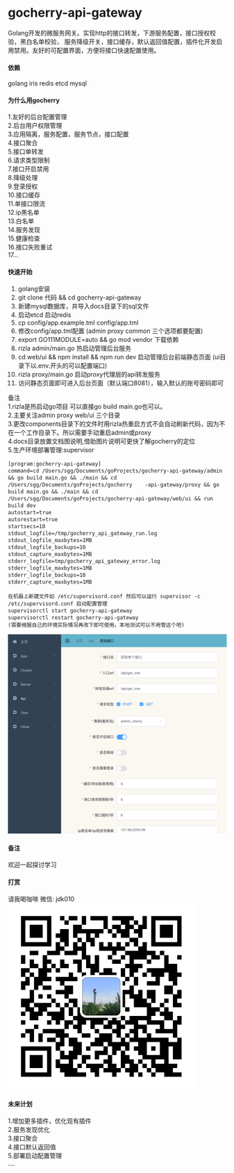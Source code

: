 # gocherry-api-gateway

Golang开发的微服务网关。实现http的接口转发，下游服务配置，接口授权校验，黑白名单校验，
服务降级开关，接口缓存，默认返回值配置，插件化开发启用禁用。友好的可配置界面，方便将接口快速配置使用。


#### 依赖
golang iris redis etcd mysql

#### 为什么用gocherry
1.友好的后台配置管理  
2.后台用户权限管理  
3.应用隔离，服务配置，服务节点，接口配置  
4.接口聚合  
5.接口单转发  
6.请求类型限制  
7.接口开启禁用  
8.降级处理  
9.登录授权  
10.接口缓存   
11.单接口限流  
12.ip黑名单  
13.白名单  
14.服务发现     
15.健康检查  
16.接口失败重试  
17...  

#### 快速开始

1.  golang安装
2.  git clone 代码  && cd gocherry-api-gateway
3.  新建mysql数据库，并导入docs目录下的sql文件  
4.  启动etcd 启动redis  
5.  cp config/app.example.tml config/app.tml 
6.  修改config/app.tml配置 (admin proxy common 三个选项都要配置)
7.  export GO111MODULE=auto && go mod vendor 下载依赖
8.  rizla admin/main.go 热启动管理后台服务
9.  cd web/ui && npm install && npm run dev 启动管理后台前端静态页面 (ui目录下以.env.开头的可以配置端口)
10. rizla  proxy/main.go 启动proxy代理层的api转发服务
11. 访问静态页面即可进入后台页面（默认端口8081），输入默认的账号密码即可  

备注  
  1.rizla是热启动go项目 可以直接go build main.go也可以。  
  2.主要关注admin proxy web/ui 三个目录  
  3.更改components目录下的文件时用rizla热重启方式不会自动刷新代码，因为不在一个工作目录下。所以需要手动重启admin或proxy   
  4.docs目录放置文档图说明,借助图片说明可更快了解gocherry的定位  
  5.生产环境部署管理:supervisor  
  
    [program:gocherry-api-gateway]
    command=cd /Users/sgg/Documents/goProjects/gocherry-api-gateway/admin && go build main.go && ./main && cd /Users/sgg/Documents/goProjects/gocherry    -api-gateway/proxy && go build main.go && ./main && cd /Users/sgg/Documents/goProjects/gocherry-api-gateway/web/ui && run build dev
    autostart=true
    autorestart=true
    startsecs=10
    stdout_logfile=/tmp/gocherry_api_gateway_run.log
    stdout_logfile_maxbytes=1MB
    stdout_logfile_backups=10
    stdout_capture_maxbytes=1MB
    stderr_logfile=tmp/gocherry_api_gateway_error.log
    stderr_logfile_maxbytes=1MB
    stderr_logfile_backups=10
    stderr_capture_maxbytes=1MB
    
    在机器上新建文件如 /etc/supervisord.conf 然后可以运行 supervisor -c /etc/supervisord.conf 启动配置管理
    supervisorctl start gocherry-api-gateway
    supervisorctl restart gocherry-api-gateway
    (需要根据自己的环境实际情况再改下即可使用。本地测试可以不用管这个吧)
    

  ![image](https://github.com/lovesgg/gocherry-api-gateway/blob/master/docs/about.png)  

#### 备注
欢迎一起探讨学习

#### 打赏

请我喝咖啡 微信: jdk010
  ![image](https://github.com/lovesgg/gocherry-api-gateway/blob/master/docs/me.jpeg)  

#### 未来计划
1.增加更多插件，优化现有插件  
2.服务发现优化  
3.接口聚合  
4.接口默认返回值  
5.部署启动配置管理  
....  


